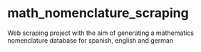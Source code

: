 # math_nomenclature_scraping
Web scraping project with the aim of generating a mathematics nomenclature database for spanish, english and german
